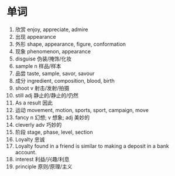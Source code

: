 # 单词

1. 欣赏 enjoy, appreciate, admire
2. 出现 appearance
3. 外形 shape, appearance, figure, conformation
4. 现象 phenomenon, appearance
5. disguise 伪装/掩饰/化妆
6. sample n 样品/样本
7. 品尝 taste, sample, savor, savour
8. 成分
ingredient, composition, blood, birth
9. shoot v 射击/发射/拍摄
10. still adj 静止的/静止的/仍然
11. As a result 因此
12. 运动 movement, motion, sports, sport, campaign, move
13. fancy n 幻想; v 想象; adj 美妙的
14. cleverly adv 巧妙的
15. 阶段 stage, phase, level, section
16. Loyalty 忠诚
17. Loyalty found in a friend is similar to making a deposit in a bank account.
18. interest 利益/兴趣/利息
19. principle 原则/原理/主义
